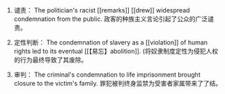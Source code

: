 1. 谴责：
The politician's racist [[remarks]] [[drew]] widespread condemnation from the public.
政客的种族主义言论引起了公众的广泛谴责。

2. 定性判断：
The condemnation of slavery as a [[violation]] of human rights led to its eventual [[【易忘】abolition]].
(将奴隶制度定性为侵犯人权的行为最终导致了其废除。

3. 审判：
The criminal's condemnation to life imprisonment brought closure to the victim's family.
罪犯被判终身监禁为受害者家属带来了了结。

